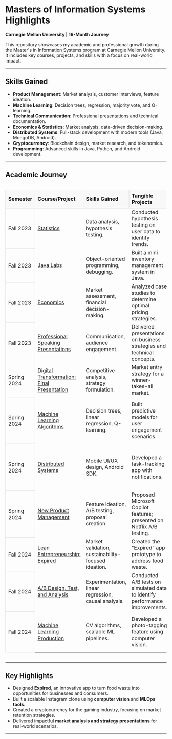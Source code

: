 # Masters of Information Systems Highlights  
**Carnegie Mellon University | 16-Month Journey**

This repository showcases my academic and professional growth during the Master's in Information Systems program at Carnegie Mellon University. It includes key courses, projects, and skills with a focus on real-world impact.

---

## Skills Gained
- **Product Management**: Market analysis, customer interviews, feature ideation.  
- **Machine Learning**: Decision trees, regression, majority vote, and Q-learning.  
- **Technical Communication**: Professional presentations and technical documentation.  
- **Economics & Statistics**: Market analysis, data-driven decision-making.  
- **Distributed Systems**: Full-stack development with modern tools (Java, MongoDB, Android).  
- **Cryptocurrency**: Blockchain design, market research, and tokenomics.  
- **Programming**: Advanced skills in Java, Python, and Android development.  

---

## Academic Journey

<div style="overflow-x:auto;">
  <table style="border-collapse: collapse; width: 100%; table-layout: fixed;">
    <thead>
      <tr style="position: sticky; top: 0; background-color: #f8f8f8; z-index: 1; text-align: left;">
        <th style="padding: 8px; border: 1px solid #ddd;">Semester</th>
        <th style="padding: 8px; border: 1px solid #ddd;">Course/Project</th>
        <th style="padding: 8px; border: 1px solid #ddd;">Skills Gained</th>
        <th style="padding: 8px; border: 1px solid #ddd;">Tangible Projects</th>
        <th style="padding: 8px; border: 1px solid #ddd;">Real-World Applications</th>
      </tr>
    </thead>
    <tbody>
      <!-- Fall 2023 -->
      <tr>
        <td style="padding: 8px; border: 1px solid #ddd;">Fall 2023</td>
        <td><a href="https://github.com/LawrenceHua/CMU-Projects/tree/main/Fall%202023/Stats" target="_blank">Statistics</a></td>
        <td>Data analysis, hypothesis testing.</td>
        <td>Conducted hypothesis testing on user data to identify trends.</td>
        <td>Predictive modeling and A/B testing.</td>
      </tr>
      <tr>
        <td style="padding: 8px; border: 1px solid #ddd;">Fall 2023</td>
        <td><a href="https://github.com/LawrenceHua/CMU-Projects/tree/main/Fall%202023/JAVA" target="_blank">Java Labs</a></td>
        <td>Object-oriented programming, debugging.</td>
        <td>Built a mini inventory management system in Java.</td>
        <td>Backend development for scalable systems.</td>
      </tr>
      <tr>
        <td style="padding: 8px; border: 1px solid #ddd;">Fall 2023</td>
        <td><a href="https://github.com/LawrenceHua/CMU-Projects/tree/main/Fall%202023/Economics" target="_blank">Economics</a></td>
        <td>Market assessment, financial decision-making.</td>
        <td>Analyzed case studies to determine optimal pricing strategies.</td>
        <td>Strategic pricing and resource allocation.</td>
      </tr>
      <tr>
        <td style="padding: 8px; border: 1px solid #ddd;">Fall 2023</td>
        <td><a href="https://github.com/LawrenceHua/CMU-Projects/tree/main/Spring%202024/Professional%20Speaking" target="_blank">Professional Speaking Presentations</a></td>
        <td>Communication, audience engagement.</td>
        <td>Delivered presentations on business strategies and technical concepts.</td>
        <td>Stakeholder alignment and executive reporting.</td>
      </tr>
      <!-- Spring 2024 -->
      <tr>
        <td style="padding: 8px; border: 1px solid #ddd;">Spring 2024</td>
        <td><a href="https://github.com/LawrenceHua/CMU-Projects/tree/main/Spring%202024/Digital%20Transformation" target="_blank">Digital Transformation: Final Presentation</a></td>
        <td>Competitive analysis, strategy formulation.</td>
        <td>Market entry strategy for a winner-takes-all market.</td>
        <td>Strategic product launches and market entry planning.</td>
      </tr>
      <tr>
        <td style="padding: 8px; border: 1px solid #ddd;">Spring 2024</td>
        <td><a href="https://github.com/LawrenceHua/CMU-Projects/tree/main/Spring%202024/ML%20Algorithms" target="_blank">Machine Learning Algorithms</a></td>
        <td>Decision trees, linear regression, Q-learning.</td>
        <td>Built predictive models for user engagement scenarios.</td>
        <td>AI-powered tools for business operations and consumer insights.</td>
      </tr>
      <tr>
        <td style="padding: 8px; border: 1px solid #ddd;">Spring 2024</td>
        <td><a href="https://github.com/LawrenceHua/CMU-Projects/tree/main/Spring%202024/Distributed%20Systems" target="_blank">Distributed Systems</a></td>
        <td>Mobile UI/UX design, Android SDK.</td>
        <td>Developed a task-tracking app with notifications.</td>
        <td>Mobile application development for consumer and enterprise needs.</td>
      </tr>
      <tr>
        <td style="padding: 8px; border: 1px solid #ddd;">Spring 2024</td>
        <td><a href="https://github.com/LawrenceHua/CMU-Projects/tree/main/Spring%202024/Product%20Management" target="_blank">New Product Management</a></td>
        <td>Feature ideation, A/B testing, proposal creation.</td>
        <td>Proposed Microsoft Copilot features; presented on Netflix A/B testing.</td>
        <td>Optimizing Netflix A/B testing and productivity software features.</td>
      </tr>
      <!-- Fall 2024 -->
      <tr>
        <td style="padding: 8px; border: 1px solid #ddd;">Fall 2024</td>
        <td><a href="https://github.com/LawrenceHua/CMU-Projects/tree/main/Fall%202024/Lean%20Entreprenurship" target="_blank">Lean Entrepreneurship: Expired</a></td>
        <td>Market validation, sustainability-focused ideation.</td>
        <td>Created the "Expired" app prototype to address food waste.</td>
        <td>Tackling food waste while improving business profitability.</td>
      </tr>
      <tr>
        <td style="padding: 8px; border: 1px solid #ddd;">Fall 2024</td>
        <td><a href="https://github.com/LawrenceHua/CMU-Projects/tree/main/Fall%202024/AB%20Test" target="_blank">A/B Design, Test, and Analysis</a></td>
        <td>Experimentation, linear regression, causal analysis.</td>
        <td>Conducted A/B tests on simulated data to identify performance improvements.</td>
        <td>Data-driven decision-making to optimize product performance.</td>
      </tr>
      <tr>
        <td style="padding: 8px; border: 1px solid #ddd;">Fall 2024</td>
        <td><a href="https://github.com/LawrenceHua/CMU-Projects/tree/main/Fall%202024/Machine%20Learning%20Production" target="_blank">Machine Learning Production</a></td>
        <td>CV algorithms, scalable ML pipelines.</td>
        <td>Developed a photo-tagging feature using computer vision.</td>
        <td>Automated content tagging and personalized content delivery.</td>
      </tr>
    </tbody>
  </table>
</div>

---

## Key Highlights
- Designed **Expired**, an innovative app to turn food waste into opportunities for businesses and consumers.  
- Built a scalable Instagram clone using **computer vision** and **MLOps tools**.  
- Created a cryptocurrency for the gaming industry, focusing on market retention strategies.  
- Delivered impactful **market analysis and strategy presentations** for real-world scenarios.  

---
